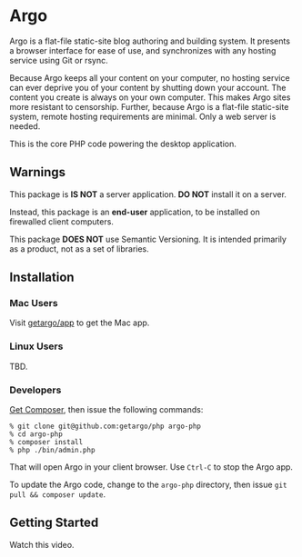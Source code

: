 # Argo

Argo is a flat-file static-site blog authoring and building system. It presents
a browser interface for ease of use, and synchronizes with any hosting service
using Git or rsync.

Because Argo keeps all your content on your computer, no hosting service can
ever deprive you of your content by shutting down your account. The content you
create is always on your own computer. This makes Argo sites more resistant to
censorship. Further, because Argo is a flat-file static-site system, remote
hosting requirements are minimal. Only a web server is needed.

This is the core PHP code powering the desktop application.

## Warnings

This package is **IS NOT** a server application. **DO NOT** install
it on a server.

Instead, this package is an **end-user** application, to be installed on
firewalled client computers.

This package **DOES NOT** use Semantic Versioning. It is intended primarily as a
product, not as a set of libraries.

## Installation

### Mac Users

Visit [getargo/app](https://github.com/getargo/app) to get the Mac app.

### Linux Users

TBD.

### Developers

[Get Composer](https://getcomposer.org), then issue the following commands:

```
% git clone git@github.com:getargo/php argo-php
% cd argo-php
% composer install
% php ./bin/admin.php
```

That will open Argo in your client browser. Use `Ctrl-C` to stop the Argo app.

To update the Argo code, change to the `argo-php` directory, then issue
`git pull && composer update`.

## Getting Started

Watch this video.
